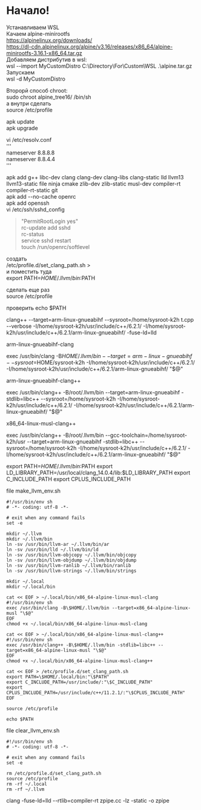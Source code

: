 
# Начало!
Устанавливаем WSL  
Качаем alpine-minirootfs  
https://alpinelinux.org/downloads/  
https://dl-cdn.alpinelinux.org/alpine/v3.16/releases/x86_64/alpine-minirootfs-3.16.1-x86_64.tar.gz  
Добавляем дистрибутив в wsl:  
wsl --import MyCustomDistro C:\Directory\For\Custom\WSL .\alpine.tar.gz  
Запускаем  
wsl -d MyCustomDistro  

Второрй способ chroot:  
sudo chroot alpine_tree16/ /bin/sh  
а внутри сделать  
source /etc/profile  

apk update  
apk upgrade  

vi /etc/resolv.conf  
'''  
nameserver 8.8.8.8  
nameserver 8.8.4.4  
'''  

apk add g++ libc-dev clang clang-dev clang-libs clang-static lld llvm13 llvm13-static file ninja cmake zlib-dev zlib-static musl-dev compiler-rt compiler-rt-static git  
apk add --no-cache openrc  
apk add openssh  
vi /etc/ssh/sshd_config  
>  "PermitRootLogin yes"  
rc-update add sshd  
rc-status  
service sshd restart  
touch /run/openrc/softlevel  
 
 


создать  
/etc/profile.d/set_clang_path.sh >  
и поместить туда  
export PATH=$HOME/.llvm/bin:$PATH  

сделать еще раз  
source /etc/profile  

проверить
echo $PATH




clang++ --target=arm-linux-gnueabihf --sysroot=/home/sysroot-k2h t.cpp --verbose -I/home/sysroot-k2h/usr/include/c++/6.2.1/ -I/home/sysroot-k2h/usr/include/c++/6.2.1/arm-linux-gnueabihf/ -fuse-ld=lld

arm-linux-gnueabihf-clang

exec /usr/bin/clang -B$HOME/.llvm/bin --target=arm-linux-gnueabihf --sysroot=$HOME/sysroot-k2h -I/home/sysroot-k2h/usr/include/c++/6.2.1/ -I/home/sysroot-k2h/usr/include/c++/6.2.1/arm-linux-gnueabihf/ "$@"


arm-linux-gnueabihf-clang++

exec /usr/bin/clang++ -B/root/.llvm/bin --target=arm-linux-gnueabihf -stdlib=libc++ --sysroot=/home/sysroot-k2h -I/home/sysroot-k2h/usr/include/c++/6.2.1/ -I/home/sysroot-k2h/usr/include/c++/6.2.1/arm-linux-gnueabihf/ "$@"

x86_64-linux-musl-clang++

exec /usr/bin/clang++ -B/root/.llvm/bin --gcc-toolchain=/home/sysroot-k2h/usr --target=arm-linux-gnueabihf -stdlib=libc++ --sysroot=/home/sysroot-k2h -I/home/sysroot-k2h/usr/include/c++/6.2.1/ -I/home/sysroot-k2h/usr/include/c++/6.2.1/arm-linux-gnueabihf/ "$@"


export PATH=$HOME/.llvm/bin:$PATH
export LD_LIBRARY_PATH=/usr/local/clang_14.0.4/lib:$LD_LIBRARY_PATH
export C_INCLUDE_PATH
export CPLUS_INCLUDE_PATH



file make_llvm_env.sh
```
#!/usr/bin/env sh
# -*- coding: utf-8 -*-

# exit when any command fails
set -e

mkdir ~/.llvm
mkdir ~/.llvm/bin
ln -sv /usr/bin/llvm-ar ~/.llvm/bin/ar
ln -sv /usr/bin/lld ~/.llvm/bin/ld
ln -sv /usr/bin/llvm-objcopy ~/.llvm/bin/objcopy
ln -sv /usr/bin/llvm-objdump ~/.llvm/bin/objdump
ln -sv /usr/bin/llvm-ranlib ~/.llvm/bin/ranlib
ln -sv /usr/bin/llvm-strings ~/.llvm/bin/strings

mkdir ~/.local
mkdir ~/.local/bin

cat << EOF > ~/.local/bin/x86_64-alpine-linux-musl-clang
#!/usr/bin/env sh
exec /usr/bin/clang -B\$HOME/.llvm/bin --target=x86_64-alpine-linux-musl "\$@"
EOF
chmod +x ~/.local/bin/x86_64-alpine-linux-musl-clang

cat << EOF > ~/.local/bin/x86_64-alpine-linux-musl-clang++
#!/usr/bin/env sh
exec /usr/bin/clang++ -B\$HOME/.llvm/bin -stdlib=libc++ --target=x86_64-alpine-linux-musl "\$@"
EOF
chmod +x ~/.local/bin/x86_64-alpine-linux-musl-clang++

cat << EOF > /etc/profile.d/set_clang_path.sh
export PATH=\$HOME/.local/bin:"\$PATH"
export C_INCLUDE_PATH=/usr/include/:"\$C_INCLUDE_PATH"
export CPLUS_INCLUDE_PATH=/usr/include/c++/11.2.1/:"\$CPLUS_INCLUDE_PATH"
EOF

source /etc/profile

echo $PATH

```

file clear_llvm_env.sh
```
#!/usr/bin/env sh
# -*- coding: utf-8 -*-

# exit when any command fails
set -e

rm /etc/profile.d/set_clang_path.sh
source /etc/profile
rm -rf ~/.local
rm -rf ~/.llvm
```


















clang -fuse-ld=lld --rtlib=compiler-rt zpipe.cc -lz -static -o zpipe


























